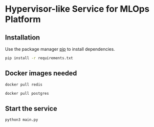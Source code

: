# Hypervisor-like Service for MLOps Platform


## Installation

Use the package manager [pip](https://pip.pypa.io/en/stable/) to install dependencies.

```bash
pip install -r requirements.txt
```

## Docker images needed

```bash
docker pull redis

docker pull postgres
```

## Start the service

```bash
python3 main.py
```